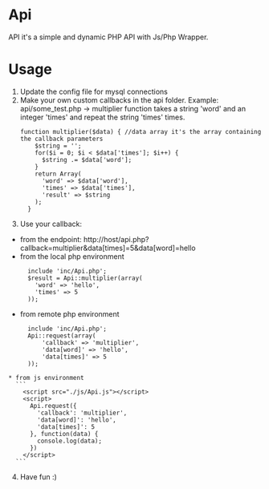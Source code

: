# Api
API it's a simple and dynamic PHP API with Js/Php Wrapper.

# Usage
1. Update the config file for mysql connections
2. Make your own custom callbacks in the api folder. Example: api/some_test.php -> multiplier function takes a string 'word' and an integer 'times' and repeat the string 'times' times.
    ```
    function multiplier($data) { //data array it's the array containing the callback parameters
        $string = '';
        for($i = 0; $i < $data['times']; $i++) {
          $string .= $data['word'];
        }
        return Array(
          'word' => $data['word'],
          'times' => $data['times'],
          'result' => $string
        );
      }
    ```
3. Use your callback:
  * from the endpoint: http://host/api.php?callback=multiplier&data[times]=5&data[word]=hello
  * from the local php environment
      ```
        include 'inc/Api.php';
        $result = Api::multiplier(array(
          'word' => 'hello',
          'times' => 5
        ));

      ```
   * from remote php environment
      ```
        include 'inc/Api.php';
        Api::request(array(
            'callback' => 'multiplier',
            'data[word]' => 'hello',
            'data[times]' => 5
        ));

      ```
    * from js environment
      ```
        <script src="./js/Api.js"></script>
        <script>
          Api.request({
            'callback': 'multiplier',
            'data[word]': 'hello',
            'data[times]': 5
          }, function(data) {
            console.log(data);
          })
        </script>
      ```
4. Have fun :)
